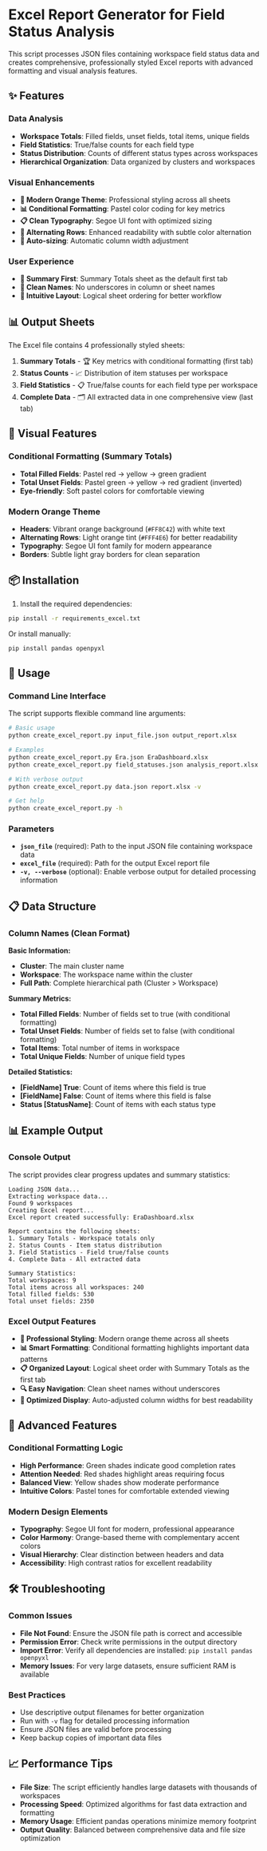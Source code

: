 # Excel Report Generator for Field Status Analysis

This script processes JSON files containing workspace field status data and creates comprehensive, professionally styled Excel reports with advanced formatting and visual analysis features.

## ✨ Features

### Data Analysis
- **Workspace Totals**: Filled fields, unset fields, total items, unique fields
- **Field Statistics**: True/false counts for each field type
- **Status Distribution**: Counts of different status types across workspaces
- **Hierarchical Organization**: Data organized by clusters and workspaces

### Visual Enhancements
- **🎨 Modern Orange Theme**: Professional styling across all sheets
- **📊 Conditional Formatting**: Pastel color coding for key metrics
- **📋 Clean Typography**: Segoe UI font with optimized sizing
- **🔄 Alternating Rows**: Enhanced readability with subtle color alternation
- **📐 Auto-sizing**: Automatic column width adjustment

### User Experience
- **🥇 Summary First**: Summary Totals sheet as the default first tab
- **📝 Clean Names**: No underscores in column or sheet names
- **🎯 Intuitive Layout**: Logical sheet ordering for better workflow

## 📊 Output Sheets

The Excel file contains 4 professionally styled sheets:

1. **Summary Totals** - 🏆 Key metrics with conditional formatting (first tab)
2. **Status Counts** - 📈 Distribution of item statuses per workspace  
3. **Field Statistics** - 📋 True/false counts for each field type per workspace
4. **Complete Data** - 🗂️ All extracted data in one comprehensive view (last tab)

## 🎨 Visual Features

### Conditional Formatting (Summary Totals)
- **Total Filled Fields**: Pastel red → yellow → green gradient
- **Total Unset Fields**: Pastel green → yellow → red gradient (inverted)
- **Eye-friendly**: Soft pastel colors for comfortable viewing

### Modern Orange Theme
- **Headers**: Vibrant orange background (`#FF8C42`) with white text
- **Alternating Rows**: Light orange tint (`#FFF4E6`) for better readability
- **Typography**: Segoe UI font family for modern appearance
- **Borders**: Subtle light gray borders for clean separation

## 📦 Installation

1. Install the required dependencies:
```bash
pip install -r requirements_excel.txt
```

Or install manually:
```bash
pip install pandas openpyxl
```

## 🚀 Usage

### Command Line Interface

The script supports flexible command line arguments:

```bash
# Basic usage
python create_excel_report.py input_file.json output_report.xlsx

# Examples
python create_excel_report.py Era.json EraDashboard.xlsx
python create_excel_report.py field_statuses.json analysis_report.xlsx

# With verbose output
python create_excel_report.py data.json report.xlsx -v

# Get help
python create_excel_report.py -h
```

### Parameters

- **`json_file`** (required): Path to the input JSON file containing workspace data
- **`excel_file`** (required): Path for the output Excel report file
- **`-v, --verbose`** (optional): Enable verbose output for detailed processing information

## 📋 Data Structure

### Column Names (Clean Format)

**Basic Information:**
- **Cluster**: The main cluster name
- **Workspace**: The workspace name within the cluster  
- **Full Path**: Complete hierarchical path (Cluster > Workspace)

**Summary Metrics:**
- **Total Filled Fields**: Number of fields set to true (with conditional formatting)
- **Total Unset Fields**: Number of fields set to false (with conditional formatting)
- **Total Items**: Total number of items in workspace
- **Total Unique Fields**: Number of unique field types

**Detailed Statistics:**
- **[FieldName] True**: Count of items where this field is true
- **[FieldName] False**: Count of items where this field is false
- **Status [StatusName]**: Count of items with each status type

## 📊 Example Output

### Console Output
The script provides clear progress updates and summary statistics:

```
Loading JSON data...
Extracting workspace data...
Found 9 workspaces
Creating Excel report...
Excel report created successfully: EraDashboard.xlsx

Report contains the following sheets:
1. Summary Totals - Workspace totals only
2. Status Counts - Item status distribution  
3. Field Statistics - Field true/false counts
4. Complete Data - All extracted data

Summary Statistics:
Total workspaces: 9
Total items across all workspaces: 240
Total filled fields: 530
Total unset fields: 2350
```

### Excel Output Features

- **🎨 Professional Styling**: Modern orange theme across all sheets
- **📊 Smart Formatting**: Conditional formatting highlights important data patterns
- **📋 Organized Layout**: Logical sheet order with Summary Totals as the first tab
- **🔍 Easy Navigation**: Clean sheet names without underscores
- **📐 Optimized Display**: Auto-adjusted column widths for best readability

## 🔧 Advanced Features

### Conditional Formatting Logic
- **High Performance**: Green shades indicate good completion rates
- **Attention Needed**: Red shades highlight areas requiring focus
- **Balanced View**: Yellow shades show moderate performance
- **Intuitive Colors**: Pastel tones for comfortable extended viewing

### Modern Design Elements
- **Typography**: Segoe UI font for modern, professional appearance
- **Color Harmony**: Orange-based theme with complementary accent colors
- **Visual Hierarchy**: Clear distinction between headers and data
- **Accessibility**: High contrast ratios for excellent readability

## 🛠️ Troubleshooting

### Common Issues
- **File Not Found**: Ensure the JSON file path is correct and accessible
- **Permission Error**: Check write permissions in the output directory
- **Import Error**: Verify all dependencies are installed: `pip install pandas openpyxl`
- **Memory Issues**: For very large datasets, ensure sufficient RAM is available

### Best Practices
- Use descriptive output filenames for better organization
- Run with `-v` flag for detailed processing information
- Ensure JSON files are valid before processing
- Keep backup copies of important data files

## 📈 Performance Tips

- **File Size**: The script efficiently handles large datasets with thousands of workspaces
- **Processing Speed**: Optimized algorithms for fast data extraction and formatting
- **Memory Usage**: Efficient pandas operations minimize memory footprint
- **Output Quality**: Balanced between comprehensive data and file size optimization
